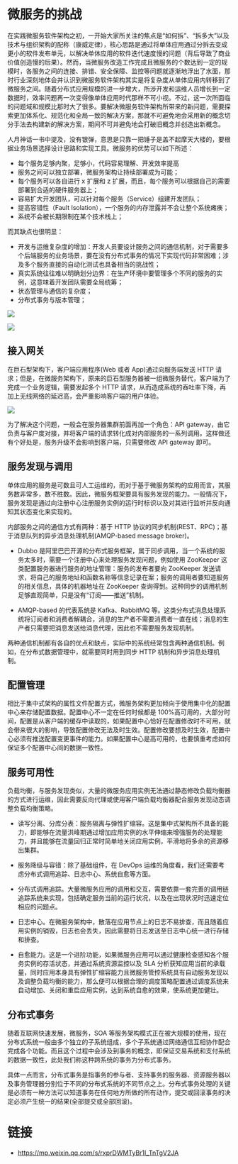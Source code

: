# 微服务的挑战

在实践微服务软件架构之初，一开始大家所关注的焦点是“如何拆”、“拆多大”以及技术与组织架构的配称（康威定律），核心思路是通过将单体应用通过分拆去变成更小的软件发布单元，以解决单体应用的软件迭代速度慢的问题（背后导致了商业价值创造慢的后果）。然而，当微服务改造工作完成且微服务的个数达到一定的规模时，各服务之间的连接、排错、安全保障、监控等问题就逐渐地浮出了水面，那时行业深刻地体会并认识到微服务软件架构其实是将复杂度从单体应用内转移到了微服务之间。随着分布式应用规模的进一步增大，所涉开发和运维人员增长到一定数据时，效率问题再一次变得像单体应用时代那样不可小视。不过，这一次所面临的问题域和规模比那时大了很多。要解决微服务软件架构所带来的新问题，需要探索更加体系化、规范化和全局一致的解决方案，那就不可避免地会采用新的概念切分手法去构建新的解决方案，期间不可并避免地会打破旧概念并创造出新概念。

人月神话一书中提及，没有银弹，意思是只靠一把锤子是盖不起摩天大楼的，要根据业务场景选择设计思路和实现工具。微服务的优势可以如下所述：

- 每个服务足够内聚，足够小，代码容易理解、开发效率提高
- 服务之间可以独立部署，微服务架构让持续部署成为可能；
- 每个服务可以各自进行 x 扩展和 z 扩展，而且，每个服务可以根据自己的需要部署到合适的硬件服务器上；
- 容易扩大开发团队，可以针对每个服务（Service）组建开发团队；
- 提高容错性（Fault Isolation），一个服务的内存泄露并不会让整个系统瘫痪；
- 系统不会被长期限制在某个技术栈上；

而其缺点也很明显：

- 开发与运维复杂度的增加：开发人员要设计服务之间的通信机制，对于需要多个后端服务的业务场景，要在没有分布式事务的情况下实现代码非常困难；涉及多个服务直接的自动化测试也具备相当的挑战性；
- 真实系统往往难以明确划分边界：在生产环境中要管理多个不同的服务的实例，这意味着开发团队需要全局统筹；
- 状态管理与通信的复杂度；
- 分布式事务与版本管理；

![](https://s2.ax1x.com/2019/12/10/QDzmVS.png)

![](https://s2.ax1x.com/2019/12/10/QDzl2n.png)

## 接入网关

在巨石型架构下，客户端应用程序(Web 或者 App)通过向服务端发送 HTTP 请求；但是，在微服务架构下，原来的巨石型服务器被一组微服务替代，客户端为了完成一个业务逻辑，需要发起多个 HTTP 请求，从而造成系统的吞吐率下降，再加上无线网络的延迟高，会严重影响客户端的用户体验。

![](https://i.postimg.cc/595WYqWv/image.png)

为了解决这个问题，一般会在服务器集群前面再加一个角色：API gateway，由它负责与客户度对接，并将客户端的请求转化成对内部服务的一系列调用。这样做还有个好处是，服务升级不会影响到客户端，只需要修改 API gateway 即可。

## 服务发现与调用

单体应用的服务是可数且可人工运维的，而对于基于微服务架构的应用而言，其服务数非常多，数不胜数。因此，微服务框架要具有服务发现的能力。一般情况下，服务发现是通过向注册中心注册服务实例的运行时标识以及对其进行监听并反向通知其状态变化来实现的。

内部服务之间的通信方式有两种：基于 HTTP 协议的同步机制(REST、RPC)；基于消息队列的异步消息处理机制(AMQP-based message broker)。

- Dubbo 是阿里巴巴开源的分布式服务框架，属于同步调用，当一个系统的服务太多时，需要一个注册中心来处理服务发现问题，例如使用 ZooKeeper 这类配置服务器进行服务的地址管理：服务的发布者要向 ZooKeeper 发送请求，将自己的服务地址和函数名称等信息记录在案；服务的调用者要知道服务的相关信息，具体的机器地址在 ZooKeeper 查询得到。这种同步的调用机制足够直观简单，只是没有“订阅——推送”机制。

- AMQP-based 的代表系统是 Kafka、RabbitMQ 等。这类分布式消息处理系统将订阅者和消费者解耦合，消息的生产者不需要消费者一直在线；消息的生产者只需要把消息发送给消息代理，因此也不需要服务发现机制。

两种通信机制都有各自的优点和缺点，实际中的系统经常包含两种通信机制。例如，在分布式数据管理中，就需要同时用到同步 HTTP 机制和异步消息处理机制。

## 配置管理

相比于集中式架构的属性文件配置方式，微服务架构更加倾向于使用集中化的配置中心来存储配置数据。配置中心不一定在任何时候都是 100%高可用的，大部分时间，配置是从客户端的缓存中读取的，如果配置中心恰好在配置修改时不可用，就会带来很大的影响，导致配置修改无法及时生效。配置修改要想及时生效，配置中心必须有推送配置变更事件的能力。如果配置中心是高可用的，也要慎重考虑如何保证多个配置中心间的数据一致性。

## 服务可用性

负载均衡，与服务发现类似，大量的微服务应用实例无法通过静态修改负载均衡器的方式进行运维，因此需要反向代理或使用客户端负载均衡器配合服务发现动态调整负载均衡策略。

- 读写分离、分库分表：服务隔离与弹性扩缩容。这是集中式架构所不具备的能力，即能够在流量洪峰期通过增加应用实例的水平伸缩来增强服务的处理能力，并且能够在流量回归正常时简单地关闭应用实例，平滑地将多余的资源移出集群。

- 服务降级与容错：除了基础组件，在 DevOps 运维的角度看，我们还需要考虑分布式调用追踪、日志中心、系统自愈等方面。

- 分布式调用追踪。大量微服务应用的调用和交互，需要依靠一套完善的调用链追踪系统来实现，包括确定服务当前的运行状况，以及在出现状况时迅速定位相应的问题点。

- 日志中心。在微服务架构中，散落在应用节点上的日志不易排查，而且随着应用实例的销毁，日志也会丢失，因此需要将日志发送至日志中心统一进行存储和排查。

- 自愈能力。这是一个进阶功能，如果微服务应用可以通过健康检查感知各个服务实例的存活状态，并通过系统资源监控以及 SLA 分析获知应用当前的承载量，同时应用本身具有弹性扩缩容能力且微服务管控系统具有自动服务发现以及调整负载均衡的能力，那么便可以根据合理的调度策略配置通过调度系统来自动增加、关闭和重启应用实例，达到系统自愈的效果，使系统更加健壮。

## 分布式事务

随着互联网快速发展，微服务，SOA 等服务架构模式正在被大规模的使用，现在分布式系统一般由多个独立的子系统组成，多个子系统通过网络通信互相协作配合完成各个功能。而且这个过程中会涉及到事务的概念，即保证交易系统和支付系统的数据一致性，此处我们称这种跨系统的事务为分布式事务。

具体一点而言，分布式事务是指事务的参与者、支持事务的服务器、资源服务器以及事务管理器分别位于不同的分布式系统的不同节点之上。分布式事务处理的关键是必须有一种方法可以知道事务在任何地方所做的所有动作，提交或回滚事务的决定必须产生统一的结果(全部提交或全部回滚)。

# 链接

- https://mp.weixin.qq.com/s/rxprDWMTyBr1I_TnTgV2JA

